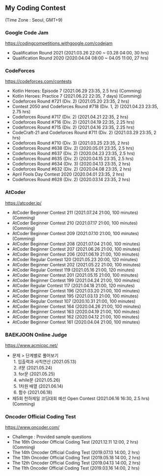 ## My Coding Contest
(Time Zone : Seoul, GMT+9)


### Google Code Jam
https://codingcompetitions.withgoogle.com/codejam
- Qualification Round 2021 (2021.03.26 22:00 ~ 03.28 04:00, 30 hrs)
- Qualification Round 2020 (2020.04.04 08:00 ~ 04.05 11:00, 27 hrs)

### CodeForces
https://codeforces.com/contests
- Kotlin Heroes: Episode 7 (2021.06.29 23:35, 2.5 hrs) (Comming)
- Kotlin Heroes: Practice 7 (2021.06.22 22:35, 7 days) (Comming)
- Codeforces Round #721 (Div. 2) (2021.05.20 23:35, 2 hrs)
- Contest 2050 and Codeforces Round #718 (Div. 1, 2) (2021.04.23 23:35, 2.75 hrs)
- Codeforces Round #717 (Div. 2) (2021.04.21 22:35, 2 hrs)
- Codeforces Round #716 (Div. 2) (2021.04.19 22:35, 2.25 hrs)
- Codeforces Round #715 (Div. 2) (2021.04.16 23:35, 2.25 hrs)
- CodeCraft-21 and Codeforces Round #711 (Div. 2) (2021.03.29 23:35, 2 hrs)
- Codeforces Round #710 (Div. 3) (2021.03.25 23:35, 2 hrs)
- Codeforces Round #638 (Div. 2) (2020.05.01 23:35, 2.5 hrs)
- Codeforces Round #637 (Div. 2) (2020.04.23 23:35, 2.5 hrs)
- Codeforces Round #635 (Div. 2) (2020.04.15 23:35, 2.5 hrs)
- Codeforces Round #634 (Div. 3) (2020.04.13 23:35, 2 hrs)
- Codeforces Round #632 (Div. 2) (2020.04.08 23:35, 2 hrs)
- April Fools Day Contest 2020 (2020.04.01 23:35, 2 hrs)
- Codeforces Round #628 (Div. 2) (2020.03.14 23:35, 2 hrs)

### AtCoder
https://atcoder.jp/
- AtCoder Beginner Contest 211 (2021.07.24 21:00, 100 minutes) (Comming)
- AtCoder Beginner Contest 210 (2021.07.17 21:00, 100 minutes) (Comming)
- AtCoder Beginner Contest 209 (2021.07.10 21:00, 100 minutes) (Comming)
- AtCoder Beginner Contest 208 (2021.07.04 21:00, 100 minutes)
- AtCoder Beginner Contest 207 (2021.06.26 21:00, 100 minutes)
- AtCoder Beginner Contest 206 (2021.06.19 21:00, 100 minutes)
- AtCoder Regular Contest 120 (2021.05.23 20:00, 120 minutes)
- AtCoder Beginner Contest 202 (2021.05.22 21:00, 100 minutes)
- AtCoder Regular Contest 119 (2021.05.16 21:00, 120 minutes)
- AtCoder Beginner Contest 201 (2021.05.15 21:00, 100 minutes)
- AtCoder Beginner Contest 199 (2021.04.24 21:00, 100 minutes)
- AtCoder Regular Contest 117 (2021.04.18 21:00, 120 minutes)
- AtCoder Beginner Contest 196 (2021.03.20 21:00, 100 minutes)
- AtCoder Beginner Contest 195 (2021.03.13 21:00, 100 minutes)
- AtCoder Regular Contest 107 (2020.10.31 21:00, 100 minutes)
- AtCoder Beginner Contest 164 (2020.04.26 21:00, 100 minutes)
- AtCoder Beginner Contest 163 (2020.04.19 21:00, 100 minutes)
- AtCoder Beginner Contest 162 (2020.04.12 21:00, 100 minutes)
- AtCoder Beginner Contest 161 (2020.04.04 21:00, 100 minutes)

### BAEKJOON Online Judge
https://www.acmicpc.net/
- 문제 > 단계별로 풀어보기  
&nbsp;1. 입출력과 사칙연산 (2021.05.13)  
&nbsp;2. if문 (2021.05.24)  
&nbsp;3. for문 (2021.05.25)  
&nbsp;4. while문 (2021.05.26)  
&nbsp;5. 1차원 배열 (2021.06.14)  
&nbsp;6. 함수 (2021.06.18)
- 제5회 천하제일 코딩대회 예선 Open Contest (2021.06.16 16:30, 2.5 hrs) (Comming)

### Oncoder Official Coding Test
https://www.oncoder.com/
- Challenge : Provided sample questions
- The 16th Oncoder Official Coding Test (2021.12.11 12:00, 2 hrs) (Comming)
- The 14th Oncoder Official Coding Test (2019.07.13 14:00, 2 hrs)
- The 13th Oncoder Official Coding Test (2019.05.18 14:00, 2 hrs)
- The 12th Oncoder Official Coding Test (2019.04.13 14:00, 2 hrs)
- The 11th Oncoder Official Coding Test (2019.03.16 14:00, 2 hrs)